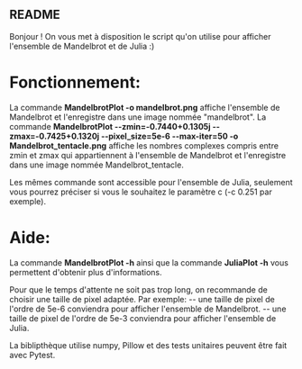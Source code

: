 ## README

Bonjour ! 
On vous met à disposition le script qu'on utilise pour afficher l'ensemble de Mandelbrot et de Julia :)

# Fonctionnement:

La commande **MandelbrotPlot -o mandelbrot.png** affiche l'ensemble de Mandelbrot et l'enregistre dans une image nommée "mandelbrot". 
La commande **MandelbrotPlot --zmin=-0.7440+0.1305j --zmax=-0.7425+0.1320j --pixel_size=5e-6 --max-iter=50 -o Mandelbrot_tentacle.png** affiche les nombres complexes compris entre zmin et zmax qui appartiennent à l'ensemble de Mandelbrot et l'enregistre dans une image nommée Mandelbrot_tentacle.

Les mêmes commande sont accessible pour l'ensemble de Julia, seulement vous pourrez préciser si vous le souhaitez le paramètre c (-c 0.251 par exemple).

# Aide:

La commande **MandelbrotPlot -h** ainsi que la commande **JuliaPlot -h** vous permettent d'obtenir plus d'informations.

Pour que le temps d'attente ne soit pas trop long, on recommande de choisir une taille de pixel adaptée.
Par exemple:
 -- une taille de pixel de l'ordre de 5e-6 conviendra pour afficher l'ensemble de Mandelbrot. 
 -- une taille de pixel de l'ordre de 5e-3 conviendra pour afficher l'ensemble de Julia.

La biblipthèque utilise numpy, Pillow et des tests unitaires peuvent être fait avec Pytest.

